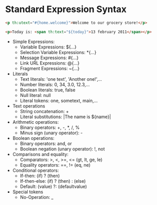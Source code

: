 # Standard Expression Syntax

```html
<p th:utext="#{home.welcome}">Welcome to our grocery store!</p>

<p>Today is: <span th:text="${today}">13 february 2011</span></p>
```

- Simple Expressions:
    - Variable Expressions: ${...}
    - Selection Variable Expressions: *{...}
    - Message Expressions: #{...}
    - Link URL Expressions: @{...}
    - Fragment Expressions: ~{...}
- Literals
    - Text literals: 'one text', 'Another one!',…
    - Number literals: 0, 34, 3.0, 12.3,…
    - Boolean literals: true, false
    - Null literal: null
    - Literal tokens: one, sometext, main,…
- Text operations
    - String concatenation: +
    - Literal substitutions: |The name is ${name}|
- Arithmetic operations:
    - Binary operators: +, -, *, /, %
    - Minus sign (unary operator): -
- Boolean operations:
    - Binary operators: and, or
    - Boolean negation (unary operator): !, not
- Comparisons and equality:
    - Comparators: >, <, >=, <= (gt, lt, ge, le)
    - Equality operators: ==, != (eq, ne)
- Conditional operators:
    - If-then: (if) ? (then)
    - If-then-else: (if) ? (then) : (else)
    - Default: (value) ?: (defaultvalue)
- Special tokens
    - No-Operation: _
